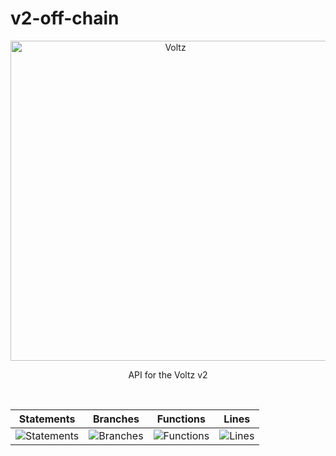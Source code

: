 # v2-off-chain

<p align="center">
  <a href="https://app.voltz.xyz/">
    <picture>
      <img src="../../docs/voltz-background.jpeg" alt="Voltz" width="512" />
    </picture>
  </a>
</p>

<p align="center"> API for the Voltz v2 </p>

<br />

| Statements                  | Branches                | Functions                 | Lines             |
| --------------------------- | ----------------------- | ------------------------- | ----------------- |
| ![Statements](https://img.shields.io/badge/statements-10.79%25-red.svg?style=flat) | ![Branches](https://img.shields.io/badge/branches-22.22%25-red.svg?style=flat) | ![Functions](https://img.shields.io/badge/functions-4.1%25-red.svg?style=flat) | ![Lines](https://img.shields.io/badge/lines-10.44%25-red.svg?style=flat) |

